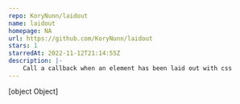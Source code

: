 ```yaml
---
repo: KoryNunn/laidout
name: laidout
homepage: NA
url: https://github.com/KoryNunn/laidout
stars: 1
starredAt: 2022-11-12T21:14:55Z
description: |-
    Call a callback when an element has been laid out with css
---
```


[object Object]

